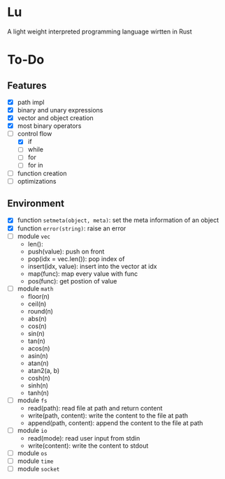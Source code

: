 # Lu

A light weight interpreted programming language wirtten in Rust

# To-Do

## Features
- [x] path impl
- [x] binary and unary expressions
- [x] vector and object creation
- [x] most binary operators
- [ ] control flow
  - [x] if
  - [ ] while
  - [ ] for
  - [ ] for in
- [ ] function creation
- [ ] optimizations
## Environment
- [x] function `setmeta(object, meta)`: set the meta information of an object
- [x] function `error(string)`: raise an error
- [ ] module `vec`
  - len(): 
  - push(value): push on front
  - pop(idx = vec.len()): pop index of
  - insert(idx, value): insert into the vector at idx
  - map(func): map every value with func
  - pos(func): get postion of value
- [ ] module `math`
  - floor(n)
  - ceil(n)
  - round(n)
  - abs(n)
  - cos(n)
  - sin(n)
  - tan(n)
  - acos(n)
  - asin(n)
  - atan(n)
  - atan2(a, b)
  - cosh(n)
  - sinh(n)
  - tanh(n)
- [ ] module `fs`
  - read(path): read file at path and return content
  - write(path, content): write the content to the file at path
  - append(path, content): append the content to the file at path
- [ ] module `io`
  - read(mode): read user input from stdin
  - write(content): write the content to stdout
- [ ] module `os`
- [ ] module `time`
- [ ] module `socket`